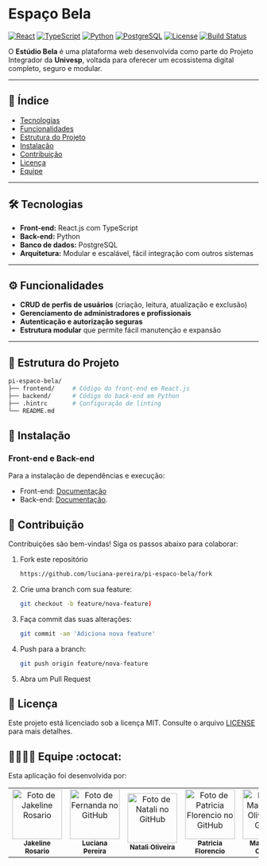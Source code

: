 # Espaço Bela 

[![React](https://img.shields.io/badge/React-17.0.2-blue?logo=react)](https://reactjs.org/)
[![TypeScript](https://img.shields.io/badge/TypeScript-4.9-blue?logo=typescript)](https://www.typescriptlang.org/)
[![Python](https://img.shields.io/badge/Python-3.11-blue?logo=python)](https://www.python.org/)
[![PostgreSQL](https://img.shields.io/badge/PostgreSQL-15-blue?logo=postgresql)](https://www.postgresql.org/)
[![License](https://img.shields.io/badge/License-MIT-green)](LICENSE)
[![Build Status](https://img.shields.io/badge/build-passing-brightgreen)](#) <!-- Substitua # pelo link do  CI/CD depois -->


O **Estúdio Bela** é uma plataforma web desenvolvida como parte do Projeto Integrador da **Univesp**, voltada para oferecer um ecossistema digital completo, seguro e modular.

---

## 📑 Índice

- [Tecnologias](#-tecnologias)  
- [Funcionalidades](#-funcionalidades)  
- [Estrutura do Projeto](#-estrutura-do-projeto)  
- [Instalação](#-instalação)  
- [Contribuição](#-contribuição)  
- [Licença](#-licença)  
- [Equipe](#-equipe)  

---

## 🛠️ Tecnologias

- **Front-end:** React.js com TypeScript  
- **Back-end:** Python  
- **Banco de dados:** PostgreSQL  
- **Arquitetura:** Modular e escalável, fácil integração com outros sistemas  

---

## ⚙️ Funcionalidades

- **CRUD de perfis de usuários** (criação, leitura, atualização e exclusão)  
- **Gerenciamento de administradores e profissionais**  
- **Autenticação e autorização seguras**  
- **Estrutura modular** que permite fácil manutenção e expansão  

---

## 📂 Estrutura do Projeto
 
   ```bash
  pi-espaco-bela/
  ├── frontend/     # Código do front-end em React.js
  ├── backend/      # Código do back-end em Python
  ├── .hintrc       # Configuração de linting
  └── README.md       
```

## 🚀 Instalação

### Front-end e Back-end
Para a instalação de dependências e execução:
- Front-end: [Documentação](https://github.com/luciana-pereira/pi-espaco-bela/blob/master/frontend/README.md)
- Back-end:  [Documentação](https://github.com/luciana-pereira/pi-espaco-bela/blob/master/backend/README.md).

## 🤝 Contribuição
Contribuições são bem-vindas! 
Siga os passos abaixo para colaborar:

1. Fork este repositório

    ```bash
    https://github.com/luciana-pereira/pi-espaco-bela/fork

2. Crie uma branch com sua feature:

    ```bash
    git checkout -b feature/nova-feature)

3. Faça commit das suas alterações:

    ```bash
    git commit -am 'Adiciona nova feature'

4. Push para a branch:

    ```bash
    git push origin feature/nova-feature

5. Abra um Pull Request

## 📄 Licença
Este projeto está licenciado sob a licença MIT. Consulte o arquivo [LICENSE](https://github.com/luciana-pereira/pi-espaco-bela/blob/master/backend/LICENSE) para mais detalhes.

## 👩‍💻👨‍💻 Equipe :octocat:
Esta aplicação foi desenvolvida por:

<table align="center">
    <tr>
        <td align="center">
            <a href="https://github.com/JakeRosario" target="_blank">
                <img src="https://avatars.githubusercontent.com/u/93950769?v=4" width="100px;" alt="Foto de Jakeline Rosario"/><br>
                <sub>
                    <b>Jakeline Rosario</b>
                </sub>
            </a>
        </td>
        <td align="center">
            <a href="https://github.com/luciana-pereira" target="_blank">
                <img src="https://avatars.githubusercontent.com/u/37550557?v=4" width="100px;" alt="Foto de Fernanda no GitHub"/><br>
                <sub>
                    <b>Luciana Pereira</b>
                </sub>
            </a>
        </td>
        <td align="center">
            <a href="https://github.com/Naty2321" target="_blank">
                <img src="https://avatars.githubusercontent.com/u/206802117?v=4" width="100px;" alt="Foto de Natali no GitHub"/><br>
                <sub>
                    <b>Natali Oliveira</b>
                </sub>
            </a>
        </td>
        <td align="center">
            <a href="https://github.com/pathypflorencio" target="_blank">
                <img src="https://avatars.githubusercontent.com/u/206144751?v=4" width="100px;" alt="Foto de Patricia Florencio no GitHub"/><br>
                <sub>
                    <b>Patricia Florencio</b>
                </sub>
            </a>
        </td>
        <td align="center">
            <a href="https://github.com/skymeyourfaces" target="_blank">
                <img src="https://avatars.githubusercontent.com/u/227482234?v=4" width="100px;" alt="Foto de Madson de Oliveira no GitHub"/><br>
                <sub>
                    <b>Madson de Oliveira</b>
                </sub>
            </a>
        </td>  
    </tr>
</table>
